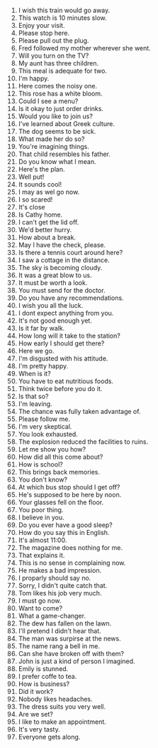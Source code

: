 1. I wish this train would go away.
2. This watch is 10 minutes slow.
3. Enjoy your visit.
4. Please stop here.
5. Please pull out the plug.
6. Fred followed my mother wherever she went.
7. Will you turn on the TV?
8. My aunt has three children.
9. This meal is adequate for two.
10. I'm happy.
11. Here comes the noisy one.
12. This rose has a white bloom.
13. Could I see a menu?
14. Is it okay to just order drinks.
15. Would you like to join us?
16. I've learned about Greek culture.
17. The dog seems to be sick.
18. What made her do so?
19. You're imagining things.
20. That child resembles his father.
21. Do you know what I mean.
22. Here's the plan.
23. Well put!
24. It sounds cool!
25. I may as wel go now.
26. I so scared!
27. It's close
28. Is Cathy home.
29. I can't get the lid off.
30. We'd better hurry.
31. How about a break.
32. May I have the check, please.
33. Is there a tennis court around here?
34. I saw a cottage in the distance.
35. The sky is becoming cloudy.
36. It was a great blow to us.
37. It must be worth a look.
38. You must send for the doctor.
39. Do you have any recommendations.
40. I wish you all the luck.
41. I dont expect anything from you.
42. It's not good enough yet.
43. Is it far by walk.
44. How long will it take to the station?
45. How early I should get there?
46. Here we go.
47. I'm disgusted with his attitude.
48. I'm pretty happy.
49. When is it?
50. You have to eat nutritious foods.
51. Think twice before you do it.
52. Is that so?
53. I'm leaving.
54. The chance was fully taken advantage of.
55. Please follow me.
56. I'm very skeptical.
57. You look exhausted.
58. The explosion reduced the facilities to ruins.
59. Let me show you how?
60. How did all this come about?
61. How is school?
62. This brings back memories.
63. You don't know?
64. At which bus stop should I get off?
65. He's supposed to be here by noon.
66. Your glasses fell on the floor.
67. You poor thing.
68. I believe in you.
69. Do you ever have a good sleep?
70. How do you say this in English.
71. It's almost 11:00.
72. The magazine does nothing for me.
73. That explains it.
74. This is no sense in complaining now.
75. He makes a bad impression.
76. I proparly should say no.
77. Sorry, I didn't quite catch that.
78. Tom likes his job very much.
79. I must go now.
80. Want to come?
81. What a game-changer.
82. The dew has fallen on the lawn.
83. I'll pretend I didn't hear that.
84. The man was surpirse at the news.
85. The name rang a bell in me.
86. Can she have broken off with them?
87. John is just a kind of person I imagined.
88. Emily is stunned.
89. I prefer coffe to tea.
90. How is business?
91. Did it work?
92. Nobody likes headaches.
93. The dress suits you very well.
94. Are we set?
95. I like to make an appointment.
96. It's very tasty.
97. Everyone gets along.